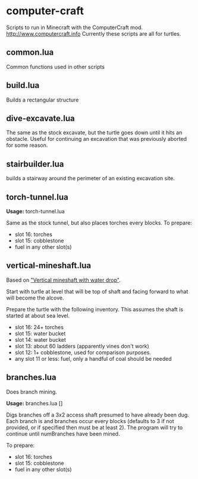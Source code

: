 computer-craft
==============

Scripts to run in Minecraft with the ComputerCraft mod. http://www.computercraft.info
Currently these scripts are all for turtles.

common.lua
----------
Common functions used in other scripts

build.lua
---------
Builds a rectangular structure

dive-excavate.lua
-----------------
The same as the stock excavate, but the turtle goes down until it hits an obstacle. Useful for continuing
an excavation that was previously aborted for some reason.

stairbuilder.lua
----------------
builds a stairway around the perimeter of an existing excavation site.

torch-tunnel.lua
----------------
**Usage:** torch-tunnel.lua <tunnelLength> <torchInterval>

Same as the stock tunnel, but also places torches every <torchInterval> blocks.
To prepare:
- slot 16: torches
- slot 15: cobblestone
- fuel in any other slot(s)

vertical-mineshaft.lua
----------------------
Based on ["Vertical mineshaft with water drop"](http://www.minecraftwiki.net/wiki/Mining#Vertical_mineshaft_with_water_drop).

Start with turtle at level that will be top of shaft and facing forward to what will become the alcove.

Prepare the turtle with the following inventory. This assumes the shaft is started at about sea level.
- slot 16: 24+ torches
- slot 15: water bucket
- slot 14: water bucket
- slot 13: about 60 ladders (apparently vines don't work)
- slot 12: 1+ cobblestone, used for comparison purposes.
- any slot 11 or less: fuel, only a handful of coal should be needed

branches.lua
------------
Does branch mining.

**Usage:** branches.lua <branchLength> <numBranches> [<branchInterval>]

Digs branches off a 3x2 access shaft presumed to have already been dug.
Each branch is <branchLength> and branches occur every
<branchInterval> blocks (defaults to 3 if not provided, or if specified then must be at least 2).
The program will try to continue until numBranches have been mined.

To prepare:
- slot 16: torches
- slot 15: cobblestone
- fuel in any other slot(s)
